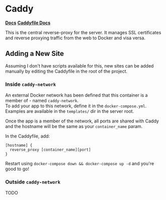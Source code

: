 # Caddy
**[Docs](https://caddyserver.com/)**
**[Caddyfile Docs](https://caddyserver.com/docs/caddyfile/concepts)**

This is the central reverse-proxy for the server. It manages SSL certificates and reverse proxying traffic from the web to Docker and visa versa.

## Adding a New Site
Assuming I don't have scripts available for this, new sites can be added manually by editing the Caddyfile in the root of the project.

### Inside `caddy-network`
An external Docker network has been defined that this container is a member of - named `caddy-network`.  
To add your app to this network, define it in the `docker-compose.yml`. Examples are available in the `templates/` dir in the server root.

Once the app is a member of the network, all ports are shared with Caddy and the hostname will be the same as your `container_name` param.

In the Caddyfile, add:
```
[hostname] {
  reverse_proxy [container_name][port]
}
```

Restart using `docker-compose down && docker-compose up -d` and you're good to go!

### Outside `caddy-network`
TODO
